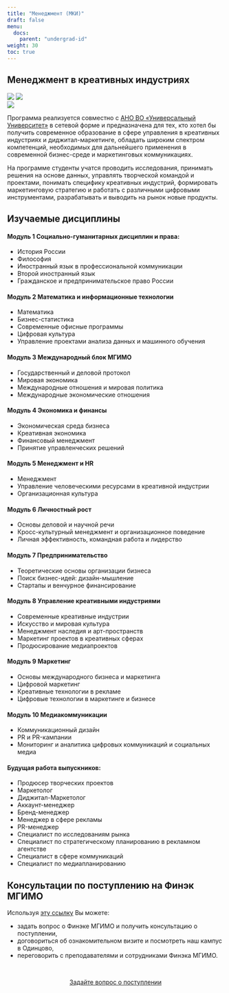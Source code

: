 ```yaml
---
title: "Менеджмент (МКИ)"
draft: false
menu:
  docs:
    parent: "undergrad-id"
weight: 30
toc: true
---
```


## Менеджмент в креативных индустриях

![](https://img.shields.io/badge/Баклавриат-Менеджмент-blue) ![](https://img.shields.io/badge/%D0%95%D0%93%D0%AD-%D0%A0%D1%83%D1%81%D1%81%D0%BA%D0%B8%D0%B9_|_%D0%9C%D0%B0%D1%82%D0%B5%D0%BC%D0%B0%D1%82%D0%B8%D0%BA%D0%B0_|_%D0%98%D0%BD%D0%BE%D1%81%D1%82%D1%80%D0%B0%D0%BD%D0%BD%D1%8B%D0%B9%20%D1%8F%D0%B7%D1%8B%D0%BA-blue)  
![](https://img.shields.io/badge/Всего_мест-25-blue)

Программа реализуется совместно с [АНО ВО «Универсальный Университет»][uu] в сетевой форме и предназначена для тех, кто хотел бы получить современное образование в сфере управления в креативных индустриях и диджитал-маркетинге, обладать широким спектром компетенций, необходимых для дальнейшего применения в современной бизнес-среде и маркетинговых коммуникациях.

[uu]: https://u.university

На программе студенты учатся проводить исследования, принимать решения на основе данных, управлять творческой командой и проектами, понимать специфику креативных индустрий, формировать маркетинговую стратегию и работать с различными цифровыми инструментами, разрабатывать и выводить на рынок новые продукты.

## Изучаемые дисциплины

#### Модуль 1 Социально-гуманитарных дисциплин и права: 
- История России
- Философия
- Иностранный язык в профессиональной коммуникации
- Второй иностранный язык
- Гражданское и предпринимательское право России

#### Модуль 2 Математика и информационные технологии
- Математика
- Бизнес-статистика
- Современные офисные программы
- Цифровая культура
- Управление проектами анализа данных и машинного обучения

#### Модуль 3 Международный блок МГИМО
- Государственный и деловой протокол
- Мировая экономика
- Международные отношения и мировая политика
- Международные экономические отношения

#### Модуль 4 Экономика и финансы
- Экономическая среда бизнеса
- Креативная экономика
- Финансовый менеджмент
- Принятие управленческих решений 

#### Модуль 5  Менеджмент и HR
- Менеджмент
- Управление человеческими ресурсами в креативной индустрии
- Организационная культура

#### Модуль 6 Личностный рост
- Основы деловой и научной речи 
- Кросс-культурный менеджмент и организационное поведение
- Личная эффективность, командная работа и лидерство

#### Модуль 7 Предпринимательство
- Теоретические основы организации бизнеса
- Поиск бизнес-идей: дизайн-мышление
- Стартапы и венчурное финансирование

#### Модуль 8 Управление креативными индустриями
- Современные креативные индустрии
- Искусство и мировая культура
- Менеджмент наследия и арт-пространств
- Маркетинг проектов в креативных сферах
- Продюсирование медиапроектов

#### Модуль 9 Маркетинг 
- Основы международного бизнеса и маркетинга
- Цифровой маркетинг
- Креативные технологии в рекламе
- Цифровые технологии в маркетинге и бизнесе

#### Модуль 10 Медиакоммуникации
- Коммуникационный дизайн
- PR и PR-кампании
- Мониторинг и аналитика цифровых коммуникаций и социальных медиа

#### Будущая работа выпускников:
- Продюсер творческих проектов
- Маркетолог  
- Диджитал-Маркетолог 
- Аккаунт-менеджер 
- Бренд-менеджер 
- Менеджер в сфере рекламы 
- PR-менеджер 
- Специалист по исследованиям рынка
- Специалист по стратегическому планированию в рекламном агентстве 
- Специалист в сфере коммуникаций 
- Специалист по медиапланированию


## Консультации по поступлению на Финэк МГИМО

Используя [эту ссылку](https://forms.gle/tRBb3VAGNyV53uAv5) Вы можете:

- задать вопрос о Финэке МГИМО и получить консультацию о поступлении,
- договориться об ознакомительном визите и посмотреть наш кампус в Одинцово,
- переговорить с преподавателями и сотрудниками Финэка МГИМО.

<br><div align="center">
<a class="btn btn-primary btn-lg px-4 mb-2"  href="https://forms.gle/tRBb3VAGNyV53uAv5" role="button">Задайте вопрос о поступлении</a>

</div>
